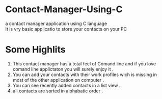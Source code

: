 # Contact-Manager-Using-C
a contact manager application using C language <br>
It is vry basic applicatio to store your contacts on your PC

# Some Highlits

1. This contact manager has a total feel of Comand line and if you love comand line applictaton you will surely enjoy it .
2. You can add your contacts with their work profiles wich is missing in most of the other application on computer .
3. You can see recently added contacts in a list view .
4. all contacts are sorted in alphabatic order .
